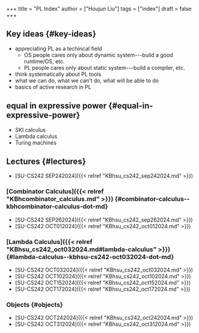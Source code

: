 +++
title = "PL Index"
author = ["Houjun Liu"]
tags = ["index"]
draft = false
+++

## Key ideas {#key-ideas}

-   appreciating PL as a techincal field
    -   OS people cares only about dynamic system---build a good runtime/OS, etc.
    -   PL people cares only about static system---build a compiler, etc.
-   think systematically about PL tools
-   what we can do, what we can't do, what will be able to do
-   basics of active research in PL


## equal in expressive power {#equal-in-expressive-power}

-   SKI calculus
-   Lambda calculus
-   Turing machines


## Lectures {#lectures}

-   [SU-CS242 SEP242024]({{< relref "KBhsu_cs242_sep242024.md" >}})


### [Combinator Calculus]({{< relref "KBhcombinator_calculus.md" >}}) {#combinator-calculus--kbhcombinator-calculus-dot-md}

-   [SU-CS242 SEP262024]({{< relref "KBhsu_cs242_sep262024.md" >}})
-   [SU-CS242 OCT012024]({{< relref "KBhsu_cs242_oct012024.md" >}})


### [Lambda Calculus]({{< relref "KBhsu_cs242_oct032024.md#lambda-calculus" >}}) {#lambda-calculus--kbhsu-cs242-oct032024-dot-md}

-   [SU-CS242 OCT032024]({{< relref "KBhsu_cs242_oct032024.md" >}})
-   [SU-CS242 OCT102024]({{< relref "KBhsu_cs242_oct102024.md" >}})
-   [SU-CS242 OCT152024]({{< relref "KBhsu_cs242_oct152024.md" >}})
-   [SU-CS242 OCT172024]({{< relref "KBhsu_cs242_oct172024.md" >}})


### Objects {#objects}

-   [SU-CS242 OCT242024]({{< relref "KBhsu_cs242_oct242024.md" >}})
-   [SU-CS242 OCT312024]({{< relref "KBhsu_cs242_oct312024.md" >}})
